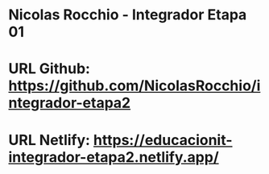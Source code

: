 # Nicolas Rocchio - Integrador Etapa 01

# URL Github: https://github.com/NicolasRocchio/integrador-etapa2

# URL Netlify: https://educacionit-integrador-etapa2.netlify.app/
